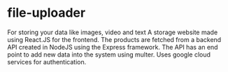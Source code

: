 # file-uploader
For storing your data like images, video and text
A storage website made using React.JS for the frontend. 
The products are fetched from a backend API created in NodeJS using the Express framework.
 The API has an end point to add new data into the system using multer.
Uses google cloud services for authentication.
